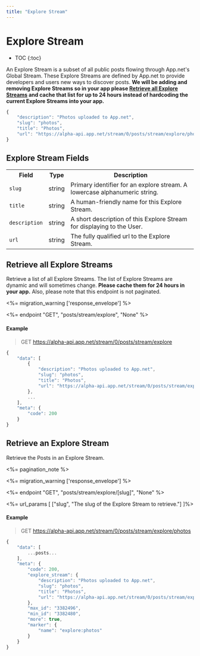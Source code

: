 ```yaml
---
title: "Explore Stream"
---
```


# Explore Stream

* TOC
{:toc}

An Explore Stream is a subset of all public posts flowing through App.net's Global Stream. These Explore Streams are defined by App.net to provide developers and users new ways to discover posts. **We will be adding and removing Explore Streams so in your app please [Retrieve all Explore Streams](#retrieve-all-explore-streams) and cache that list for up to 24 hours instead of hardcoding the current Explore Streams into your app.**

~~~ js
{
    "description": "Photos uploaded to App.net",
    "slug": "photos",
    "title": "Photos",
    "url": "https://alpha-api.app.net/stream/0/posts/stream/explore/photos"
}
~~~

## Explore Stream Fields

<table class='table table-striped'>
    <tr>
        <th>Field</th>
        <th>Type</th>
        <th>Description</th>
    </tr>
    <tr>
        <td><code>slug</code></td>
        <td>string</td>
        <td>Primary identifier for an explore stream. A lowercase alphanumeric string.</td>
    </tr>
    <tr>
        <td><code>title</code></td>
        <td>string</td>
        <td>A human-friendly name for this Explore Stream.</td>
    </tr>
    <tr>
        <td><code>description</code></td>
        <td>string</td>
        <td>A short description of this Explore Stream for displaying to the User.</td>
    </tr>
    <tr>
        <td><code>url</code></td>
        <td>string</td>
        <td>The fully qualified url to the Explore Stream.</td>
    </tr>
</table>

## Retrieve all Explore Streams

Retrieve a list of all Explore Streams. The list of Explore Streams are dynamic and will sometimes change. **Please cache them for 24 hours in your app.** Also, please note that this endpoint is not paginated.

<%= migration_warning ['response_envelope'] %>

<%= endpoint "GET", "posts/stream/explore", "None" %>

#### Example

> GET https://alpha-api.app.net/stream/0/posts/stream/explore

~~~ js
{
    "data": [
        {
            "description": "Photos uploaded to App.net",
            "slug": "photos",
            "title": "Photos",
            "url": "https://alpha-api.app.net/stream/0/posts/stream/explore/photos"
        },
        ...
    ],
    "meta": {
        "code": 200
    }
}
~~~

## Retrieve an Explore Stream

Retrieve the Posts in an Explore Stream.

<%= pagination_note %>

<%= migration_warning ['response_envelope'] %>

<%= endpoint "GET", "posts/stream/explore/[slug]", "None" %>

<%= url_params [
    ["slug", "The slug of the Explore Stream to retrieve."]
]%>

#### Example

> GET https://alpha-api.app.net/stream/0/posts/stream/explore/photos

~~~ js
{
    "data": [
        ...posts...
    ],
    "meta": {
        "code": 200,
        "explore_stream": {
            "description": "Photos uploaded to App.net",
            "slug": "photos",
            "title": "Photos",
            "url": "https://alpha-api.app.net/stream/0/posts/stream/explore/photos"
        },
        "max_id": "3382496",
        "min_id": "3382480",
        "more": true,
        "marker": {
            "name": "explore:photos"
        }
    }
}
~~~
